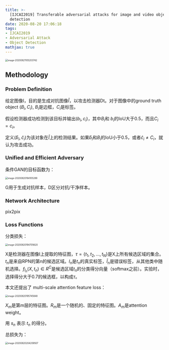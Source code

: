 ```yaml
---
title: >-
  [IJCAI2019] Transferable adversarial attacks for image and video object
  detection
date: 2020-08-20 17:06:18
tags:
- IJCAI2019
- Adversarial Attack
- Object Detection
mathjax: true
---
```


<img src="https://i.loli.net/2020/08/21/csU5w1u8gdG26zP.png" alt="image-20200821105203742" style="zoom:50%;" />

## Methodology

### Problem Definition

给定图像I，目的是生成对抗图像$\hat I$，以攻击检测器Dt。对于图像中的ground truth object $(B_i,C_i)$, $B_i$是边框，$C_i$是标签。

假设检测器成功检测到该目标并输出$(b_i,c_i)$，其中$B_i$和 $b_i$的IoU大于0.5，而且$C_i=c_i$。

定义$(\hat b_i,\hat c_i)$为该对象在$\hat I$上的检测结果。如果$\hat b_i$和$B_i$的IoU小于0.5，或者$\hat c_i\ne C_i$，就认为攻击成功。

### Unified and Efficient Adversary

条件GAN的目标函数为：

<img src="https://i.loli.net/2020/08/20/CZvWtjqVUyA5H3G.png" alt="image-20200820194105289" style="zoom:50%;" />

G用于生成对抗样本，D区分对抗/干净样本。

### Network Architecture

pix2pix

### Loss Functions

分类损失：

<img src="https://i.loli.net/2020/08/20/NOJtQ8a2Dfoy1wY.png" alt="image-20200820194705620" style="zoom:50%;" />

X是检测器在图像I上提取的特征图，$\tau=\{t_1,t_2,...,t_N\}$是X上所有候选区域的集合。$t_n$是来自RPN的第n的候选区域。$l_n$是$t_n$的真实标签，$\hat l_n$是错误标签，从其他类中随机选择。$f_{l_n}(X,t_n)\in R^C$是候选区域$t_n$的分类得分向量（softmax之前）。实验时，选择得分大于0.7的候选框，以构成$\tau$。

本文还提出了 multi-scale attention feature loss：

<img src="https://i.loli.net/2020/08/20/HOAjx5e8hMZPuzK.png" alt="image-20200820195745848" style="zoom:50%;" />

$X_m$是第m层的特征图。$R_m$是一个随机的、固定的特征图。$A_m$是attention weight。

用 $s_n$ 表示 $t_n$ 的得分。

总损失为：

<img src="https://i.loli.net/2020/08/20/jvkEygSJTm7wLFf.png" alt="image-20200820204209507" style="zoom:50%;" />

